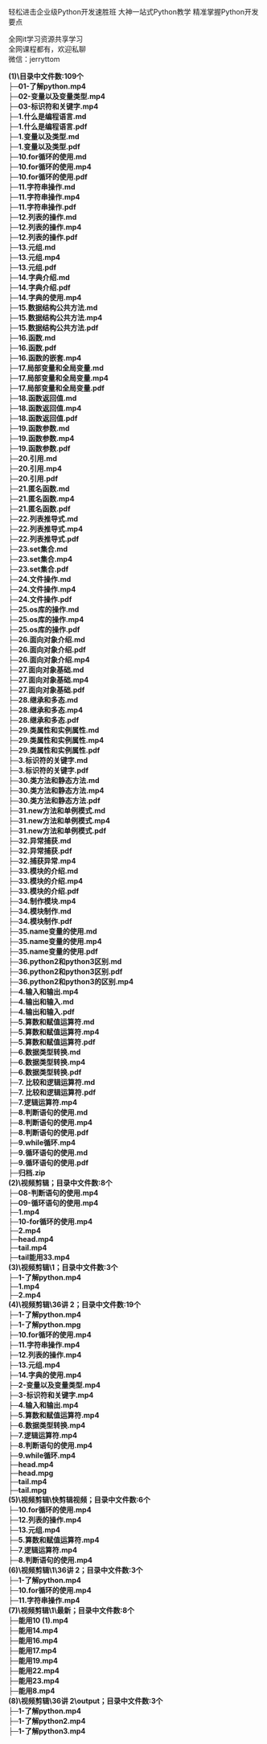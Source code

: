 轻松进击企业级Python开发速胜班 大神一站式Python教学 精准掌握Python开发要点

全网it学习资源共享学习<br>全网课程都有，欢迎私聊<br>微信：jerryttom<br>

<strong>(1)\目录中文件数:109个</strong><br> <strong>├─01-了解python.mp4</strong><br> <strong>├─02-变量以及变量类型.mp4</strong><br> <strong>├─03-标识符和关键字.mp4</strong><br> <strong>├─1.什么是编程语言.md</strong><br> <strong>├─1.什么是编程语言.pdf</strong><br> <strong>├─1.变量以及类型.md</strong><br> <strong>├─1.变量以及类型.pdf</strong><br> <strong>├─10.for循环的使用.md</strong><br> <strong>├─10.for循环的使用.mp4</strong><br> <strong>├─10.for循环的使用.pdf</strong><br> <strong>├─11.字符串操作.md</strong><br> <strong>├─11.字符串操作.mp4</strong><br> <strong>├─11.字符串操作.pdf</strong><br> <strong>├─12.列表的操作.md</strong><br> <strong>├─12.列表的操作.mp4</strong><br> <strong>├─12.列表的操作.pdf</strong><br> <strong>├─13.元组.md</strong><br> <strong>├─13.元组.mp4</strong><br> <strong>├─13.元组.pdf</strong><br> <strong>├─14.字典介绍.md</strong><br> <strong>├─14.字典介绍.pdf</strong><br> <strong>├─14.字典的使用.mp4</strong><br> <strong>├─15.数据结构公共方法.md</strong><br> <strong>├─15.数据结构公共方法.mp4</strong><br> <strong>├─15.数据结构公共方法.pdf</strong><br> <strong>├─16.函数.md</strong><br> <strong>├─16.函数.pdf</strong><br> <strong>├─16.函数的嵌套.mp4</strong><br> <strong>├─17.局部变量和全局变量.md</strong><br> <strong>├─17.局部变量和全局变量.mp4</strong><br> <strong>├─17.局部变量和全局变量.pdf</strong><br> <strong>├─18.函数返回值.md</strong><br> <strong>├─18.函数返回值.mp4</strong><br> <strong>├─18.函数返回值.pdf</strong><br> <strong>├─19.函数参数.md</strong><br> <strong>├─19.函数参数.mp4</strong><br> <strong>├─19.函数参数.pdf</strong><br> <strong>├─20.引用.md</strong><br> <strong>├─20.引用.mp4</strong><br> <strong>├─20.引用.pdf</strong><br> <strong>├─21.匿名函数.md</strong><br> <strong>├─21.匿名函数.mp4</strong><br> <strong>├─21.匿名函数.pdf</strong><br> <strong>├─22.列表推导式.md</strong><br> <strong>├─22.列表推导式.mp4</strong><br> <strong>├─22.列表推导式.pdf</strong><br> <strong>├─23.set集合.md</strong><br> <strong>├─23.set集合.mp4</strong><br> <strong>├─23.set集合.pdf</strong><br> <strong>├─24.文件操作.md</strong><br> <strong>├─24.文件操作.mp4</strong><br> <strong>├─24.文件操作.pdf</strong><br> <strong>├─25.os库的操作.md</strong><br> <strong>├─25.os库的操作.mp4</strong><br> <strong>├─25.os库的操作.pdf</strong><br> <strong>├─26.面向对象介绍.md</strong><br> <strong>├─26.面向对象介绍.pdf</strong><br> <strong>├─26.面向对象介绍.mp4</strong><br> <strong>├─27.面向对象基础.md</strong><br> <strong>├─27.面向对象基础.mp4</strong><br> <strong>├─27.面向对象基础.pdf</strong><br> <strong>├─28.继承和多态.md</strong><br> <strong>├─28.继承和多态.mp4</strong><br> <strong>├─28.继承和多态.pdf</strong><br> <strong>├─29.类属性和实例属性.md</strong><br> <strong>├─29.类属性和实例属性.mp4</strong><br> <strong>├─29.类属性和实例属性.pdf</strong><br> <strong>├─3.标识符的关键字.md</strong><br> <strong>├─3.标识符的关键字.pdf</strong><br> <strong>├─30.类方法和静态方法.md</strong><br> <strong>├─30.类方法和静态方法.mp4</strong><br> <strong>├─30.类方法和静态方法.pdf</strong><br> <strong>├─31.new方法和单例模式.md</strong><br> <strong>├─31.new方法和单例模式.mp4</strong><br> <strong>├─31.new方法和单例模式.pdf</strong><br> <strong>├─32.异常捕获.md</strong><br> <strong>├─32.异常捕获.pdf</strong><br> <strong>├─32.捕获异常.mp4</strong><br> <strong>├─33.模块的介绍.md</strong><br> <strong>├─33.模块的介绍.mp4</strong><br> <strong>├─33.模块的介绍.pdf</strong><br> <strong>├─34.制作模块.mp4</strong><br> <strong>├─34.模块制作.md</strong><br> <strong>├─34.模块制作.pdf</strong><br> <strong>├─35.name变量的使用.md</strong><br> <strong>├─35.name变量的使用.mp4</strong><br> <strong>├─35.name变量的使用.pdf</strong><br> <strong>├─36.python2和python3区别.md</strong><br> <strong>├─36.python2和python3区别.pdf</strong><br> <strong>├─36.python2和python3的区别.mp4</strong><br> <strong>├─4.输入和输出.mp4</strong><br> <strong>├─4.输出和输入.md</strong><br> <strong>├─4.输出和输入.pdf</strong><br> <strong>├─5.算数和赋值运算符.md</strong><br> <strong>├─5.算数和赋值运算符.mp4</strong><br> <strong>├─5.算数和赋值运算符.pdf</strong><br> <strong>├─6.数据类型转换.md</strong><br> <strong>├─6.数据类型转换.mp4</strong><br> <strong>├─6.数据类型转换.pdf</strong><br> <strong>├─7. 比较和逻辑运算符.md</strong><br> <strong>├─7. 比较和逻辑运算符.pdf</strong><br> <strong>├─7.逻辑运算符.mp4</strong><br> <strong>├─8.判断语句的使用.md</strong><br> <strong>├─8.判断语句的使用.mp4</strong><br> <strong>├─8.判断语句的使用.pdf</strong><br> <strong>├─9.while循环.mp4</strong><br> <strong>├─9.循环语句的使用.md</strong><br> <strong>├─9.循环语句的使用.pdf</strong><br> <strong>├─归档.zip</strong><br> <strong>(2)\视频剪辑；目录中文件数:8个</strong><br> <strong>├─08-判断语句的使用.mp4</strong><br> <strong>├─09-循环语句的使用.mp4</strong><br> <strong>├─1.mp4</strong><br> <strong>├─10-for循环的使用.mp4</strong><br> <strong>├─2.mp4</strong><br> <strong>├─head.mp4</strong><br> <strong>├─tail.mp4</strong><br> <strong>├─tail能用33.mp4</strong><br> <strong>(3)\视频剪辑\1；目录中文件数:3个</strong><br> <strong>├─1-了解python.mp4</strong><br> <strong>├─1.mp4</strong><br> <strong>├─2.mp4</strong><br> <strong>(4)\视频剪辑\36讲 2；目录中文件数:19个</strong><br> <strong>├─1-了解python.mp4</strong><br> <strong>├─1-了解python.mpg</strong><br> <strong>├─10.for循环的使用.mp4</strong><br> <strong>├─11.字符串操作.mp4</strong><br> <strong>├─12.列表的操作.mp4</strong><br> <strong>├─13.元组.mp4</strong><br> <strong>├─14.字典的使用.mp4</strong><br> <strong>├─2-变量以及变量类型.mp4</strong><br> <strong>├─3-标识符和关键字.mp4</strong><br> <strong>├─4.输入和输出.mp4</strong><br> <strong>├─5.算数和赋值运算符.mp4</strong><br> <strong>├─6.数据类型转换.mp4</strong><br> <strong>├─7.逻辑运算符.mp4</strong><br> <strong>├─8.判断语句的使用.mp4</strong><br> <strong>├─9.while循环.mp4</strong><br> <strong>├─head.mp4</strong><br> <strong>├─head.mpg</strong><br> <strong>├─tail.mp4</strong><br> <strong>├─tail.mpg</strong><br> <strong>(5)\视频剪辑\快剪辑视频；目录中文件数:6个</strong><br> <strong>├─10.for循环的使用.mp4</strong><br> <strong>├─12.列表的操作.mp4</strong><br> <strong>├─13.元组.mp4</strong><br> <strong>├─5.算数和赋值运算符.mp4</strong><br> <strong>├─7.逻辑运算符.mp4</strong><br> <strong>├─8.判断语句的使用.mp4</strong><br> <strong>(6)\视频剪辑\1\36讲 2；目录中文件数:3个</strong><br> <strong>├─1-了解python.mp4</strong><br> <strong>├─10.for循环的使用.mp4</strong><br> <strong>├─11.字符串操作.mp4</strong><br> <strong>(7)\视频剪辑\1\最新；目录中文件数:8个</strong><br> <strong>├─能用10 (1).mp4</strong><br> <strong>├─能用14.mp4</strong><br> <strong>├─能用16.mp4</strong><br> <strong>├─能用17.mp4</strong><br> <strong>├─能用19.mp4</strong><br> <strong>├─能用22.mp4</strong><br> <strong>├─能用23.mp4</strong><br> <strong>├─能用8.mp4</strong><br> <strong>(8)\视频剪辑\36讲 2\output；目录中文件数:3个</strong><br> <strong>├─1-了解python.mp4</strong><br> <strong>├─1-了解python2.mp4</strong><br> <strong>├─1-了解python3.mp4</strong>